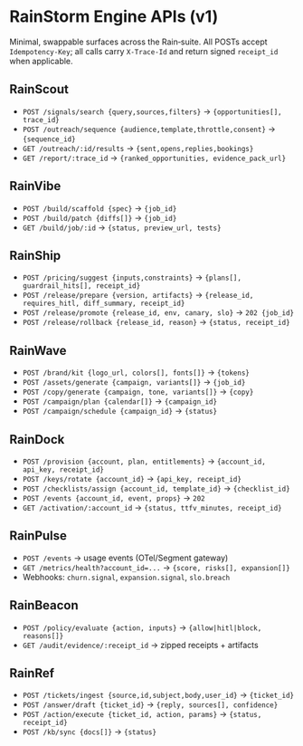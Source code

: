 # RainStorm Engine APIs (v1)

Minimal, swappable surfaces across the Rain‑suite. All POSTs accept `Idempotency-Key`; all calls carry `X-Trace-Id` and return signed `receipt_id` when applicable.

## RainScout
- `POST /signals/search {query,sources,filters}` → `{opportunities[], trace_id}`
- `POST /outreach/sequence {audience,template,throttle,consent}` → `{sequence_id}`
- `GET /outreach/:id/results` → `{sent,opens,replies,bookings}`
- `GET /report/:trace_id` → `{ranked_opportunities, evidence_pack_url}`

## RainVibe
- `POST /build/scaffold {spec}` → `{job_id}`
- `POST /build/patch {diffs[]}` → `{job_id}`
- `GET /build/job/:id` → `{status, preview_url, tests}`

## RainShip
- `POST /pricing/suggest {inputs,constraints}` → `{plans[], guardrail_hits[], receipt_id}`
- `POST /release/prepare {version, artifacts}` → `{release_id, requires_hitl, diff_summary, receipt_id}`
- `POST /release/promote {release_id, env, canary, slo}` → `202 {job_id}`
- `POST /release/rollback {release_id, reason}` → `{status, receipt_id}`

## RainWave
- `POST /brand/kit {logo_url, colors[], fonts[]}` → `{tokens}`
- `POST /assets/generate {campaign, variants[]}` → `{job_id}`
- `POST /copy/generate {campaign, tone, variants[]}` → `{copy}`
- `POST /campaign/plan {calendar[]}` → `{campaign_id}`
- `POST /campaign/schedule {campaign_id}` → `{status}`

## RainDock
- `POST /provision {account, plan, entitlements}` → `{account_id, api_key, receipt_id}`
- `POST /keys/rotate {account_id}` → `{api_key, receipt_id}`
- `POST /checklists/assign {account_id, template_id}` → `{checklist_id}`
- `POST /events {account_id, event, props}` → `202`
- `GET /activation/:account_id` → `{status, ttfv_minutes, receipt_id}`

## RainPulse
- `POST /events` → usage events (OTel/Segment gateway)
- `GET /metrics/health?account_id=...` → `{score, risks[], expansion[]}`
- Webhooks: `churn.signal`, `expansion.signal`, `slo.breach`

## RainBeacon
- `POST /policy/evaluate {action, inputs}` → `{allow|hitl|block, reasons[]}`
- `GET /audit/evidence/:receipt_id` → zipped receipts + artifacts

## RainRef
- `POST /tickets/ingest {source,id,subject,body,user_id}` → `{ticket_id}`
- `POST /answer/draft {ticket_id}` → `{reply, sources[], confidence}`
- `POST /action/execute {ticket_id, action, params}` → `{status, receipt_id}`
- `POST /kb/sync {docs[]}` → `{status}`

